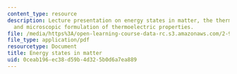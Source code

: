 ```yaml
---
content_type: resource
description: Lecture presentation on energy states in matter, the thermoelectric effect,
  and microscopic formulation of thermoelectric properties.
file: /media/https%3A/open-learning-course-data-rc.s3.amazonaws.com/2-997-direct-solar-thermal-to-electrical-energy-conversion-technologies-fall-2009/0ceab196ec38d59b4d325b0d6a7ea889_MIT2_997F09_lec03.pdf
file_type: application/pdf
resourcetype: Document
title: Energy states in matter
uid: 0ceab196-ec38-d59b-4d32-5b0d6a7ea889
---
```

